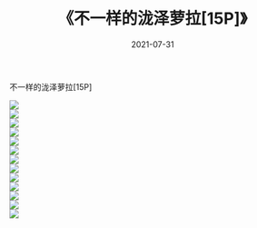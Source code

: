 ﻿---
layout: post
title:  《不一样的泷泽萝拉[15P]》
date:   2021-07-31
img: http://img.660000.xyz/Sharelink/性感/2021/不一样的泷泽萝拉[15P]/000.jpg
categories: [美女, 清纯, 唯美]
---

不一样的泷泽萝拉[15P]

  ![](http://img.660000.xyz/Sharelink/性感/2021/不一样的泷泽萝拉[15P]/001.jpg) <br> ![](http://img.660000.xyz/Sharelink/性感/2021/不一样的泷泽萝拉[15P]/002.jpg) <br> ![](http://img.660000.xyz/Sharelink/性感/2021/不一样的泷泽萝拉[15P]/003.jpg) <br> ![](http://img.660000.xyz/Sharelink/性感/2021/不一样的泷泽萝拉[15P]/004.jpg) <br> ![](http://img.660000.xyz/Sharelink/性感/2021/不一样的泷泽萝拉[15P]/005.jpg) <br> ![](http://img.660000.xyz/Sharelink/性感/2021/不一样的泷泽萝拉[15P]/006.jpg) <br> ![](http://img.660000.xyz/Sharelink/性感/2021/不一样的泷泽萝拉[15P]/007.jpg) <br> ![](http://img.660000.xyz/Sharelink/性感/2021/不一样的泷泽萝拉[15P]/008.jpg) <br> ![](http://img.660000.xyz/Sharelink/性感/2021/不一样的泷泽萝拉[15P]/009.jpg) <br> ![](http://img.660000.xyz/Sharelink/性感/2021/不一样的泷泽萝拉[15P]/010.jpg) <br> ![](http://img.660000.xyz/Sharelink/性感/2021/不一样的泷泽萝拉[15P]/011.jpg) <br> ![](http://img.660000.xyz/Sharelink/性感/2021/不一样的泷泽萝拉[15P]/012.jpg) <br> ![](http://img.660000.xyz/Sharelink/性感/2021/不一样的泷泽萝拉[15P]/013.jpg) <br>